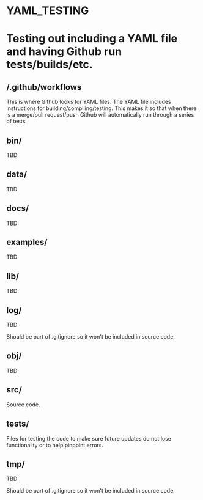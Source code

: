 # YAML_TESTING
Testing out including a YAML file and having Github run tests/builds/etc.
=======

## /.github/workflows
This is where Github looks for YAML files. The YAML file includes instructions for building/compiling/testing. This makes it so that when there is a merge/pull request/push Github will automatically run through a series of tests.

## bin/
TBD

## data/
TBD

## docs/
TBD

## examples/
TBD

## lib/
TBD

## log/
TBD

Should be part of .gitignore so it won't be included in source code.

## obj/
TBD

## src/
Source code.

## tests/
Files for testing the code to make sure future updates do not lose functionality or to help pinpoint errors.

## tmp/
TBD

Should be part of .gitignore so it won't be included in source code.
